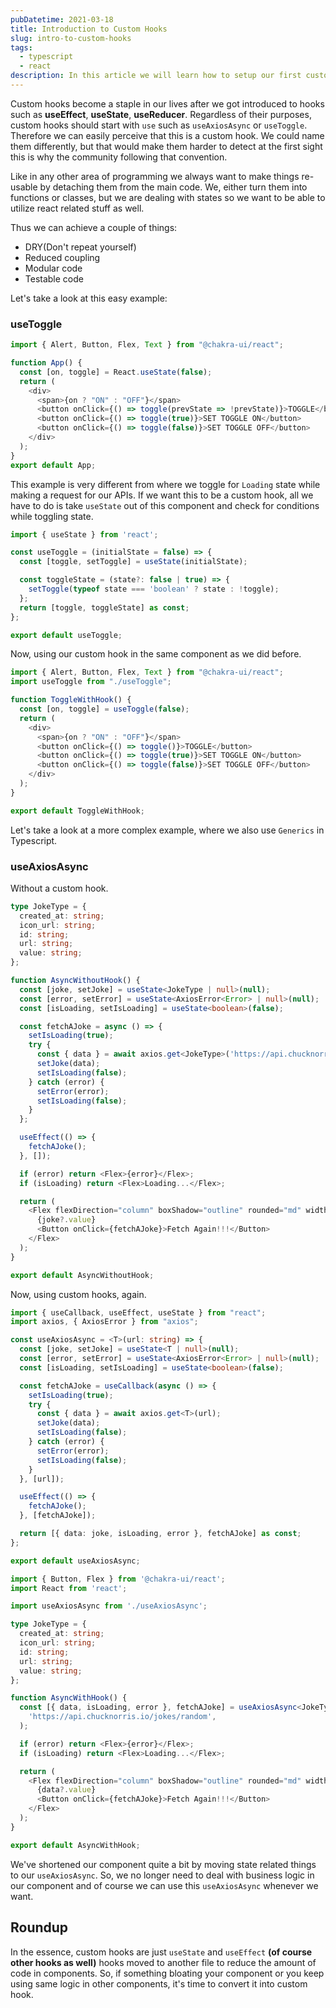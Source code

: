 ```yaml
---
pubDatetime: 2021-03-18
title: Introduction to Custom Hooks
slug: intro-to-custom-hooks
tags:
  - typescript
  - react
description: In this article we will learn how to setup our first custom hook. We will convert axios into re-usable hook with typescript and generics.
---
```


Custom hooks become a staple in our lives after we got introduced to hooks such as **useEffect**, **useState**, **useReducer**. Regardless of their purposes, custom hooks should start with `use`
such as `useAxiosAsync` or `useToggle`. Therefore we can easily perceive that this is a custom hook. We could name them differently, but that would make them harder to detect at the first sight this is why the community following that convention.

Like in any other area of programming we always want to make things re-usable by detaching them from the main code. We, either turn them into functions or classes, but we are dealing with states so we want to be able to utilize react related stuff as well.

Thus we can achieve a couple of things:

- DRY(Don't repeat yourself)
- Reduced coupling
- Modular code
- Testable code

Let's take a look at this easy example:

### useToggle

```javascript
import { Alert, Button, Flex, Text } from "@chakra-ui/react";

function App() {
  const [on, toggle] = React.useState(false);
  return (
    <div>
      <span>{on ? "ON" : "OFF"}</span>
      <button onClick={() => toggle(prevState => !prevState)}>TOGGLE</button>
      <button onClick={() => toggle(true)}>SET TOGGLE ON</button>
      <button onClick={() => toggle(false)}>SET TOGGLE OFF</button>
    </div>
  );
}
export default App;
```

This example is very different from where we toggle for `Loading` state while making a request for our APIs. If we want this to be a custom hook, all we have to do is
take `useState` out of this component and check for conditions while toggling state.

```javascript
import { useState } from 'react';

const useToggle = (initialState = false) => {
  const [toggle, setToggle] = useState(initialState);

  const toggleState = (state?: false | true) => {
    setToggle(typeof state === 'boolean' ? state : !toggle);
  };
  return [toggle, toggleState] as const;
};

export default useToggle;
```

Now, using our custom hook in the same component as we did before.

```javascript
import { Alert, Button, Flex, Text } from "@chakra-ui/react";
import useToggle from "./useToggle";

function ToggleWithHook() {
  const [on, toggle] = useToggle(false);
  return (
    <div>
      <span>{on ? "ON" : "OFF"}</span>
      <button onClick={() => toggle()}>TOGGLE</button>
      <button onClick={() => toggle(true)}>SET TOGGLE ON</button>
      <button onClick={() => toggle(false)}>SET TOGGLE OFF</button>
    </div>
  );
}

export default ToggleWithHook;
```

Let's take a look at a more complex example, where we also use `Generics` in Typescript.

### useAxiosAsync

Without a custom hook.

```typescript
type JokeType = {
  created_at: string;
  icon_url: string;
  id: string;
  url: string;
  value: string;
};

function AsyncWithoutHook() {
  const [joke, setJoke] = useState<JokeType | null>(null);
  const [error, setError] = useState<AxiosError<Error> | null>(null);
  const [isLoading, setIsLoading] = useState<boolean>(false);

  const fetchAJoke = async () => {
    setIsLoading(true);
    try {
      const { data } = await axios.get<JokeType>('https://api.chucknorris.io/jokes/random');
      setJoke(data);
      setIsLoading(false);
    } catch (error) {
      setError(error);
      setIsLoading(false);
    }
  };

  useEffect(() => {
    fetchAJoke();
  }, []);

  if (error) return <Flex>{error}</Flex>;
  if (isLoading) return <Flex>Loading...</Flex>;

  return (
    <Flex flexDirection="column" boxShadow="outline" rounded="md" width="50%" padding="1rem">
      {joke?.value}
      <Button onClick={fetchAJoke}>Fetch Again!!!</Button>
    </Flex>
  );
}

export default AsyncWithoutHook;
```

Now, using custom hooks, again.

```typescript
import { useCallback, useEffect, useState } from "react";
import axios, { AxiosError } from "axios";

const useAxiosAsync = <T>(url: string) => {
  const [joke, setJoke] = useState<T | null>(null);
  const [error, setError] = useState<AxiosError<Error> | null>(null);
  const [isLoading, setIsLoading] = useState<boolean>(false);

  const fetchAJoke = useCallback(async () => {
    setIsLoading(true);
    try {
      const { data } = await axios.get<T>(url);
      setJoke(data);
      setIsLoading(false);
    } catch (error) {
      setError(error);
      setIsLoading(false);
    }
  }, [url]);

  useEffect(() => {
    fetchAJoke();
  }, [fetchAJoke]);

  return [{ data: joke, isLoading, error }, fetchAJoke] as const;
};

export default useAxiosAsync;
```

```typescript
import { Button, Flex } from '@chakra-ui/react';
import React from 'react';

import useAxiosAsync from './useAxiosAsync';

type JokeType = {
  created_at: string;
  icon_url: string;
  id: string;
  url: string;
  value: string;
};

function AsyncWithHook() {
  const [{ data, isLoading, error }, fetchAJoke] = useAxiosAsync<JokeType>(
    'https://api.chucknorris.io/jokes/random',
  );

  if (error) return <Flex>{error}</Flex>;
  if (isLoading) return <Flex>Loading...</Flex>;

  return (
    <Flex flexDirection="column" boxShadow="outline" rounded="md" width="50%" padding="1rem">
      {data?.value}
      <Button onClick={fetchAJoke}>Fetch Again!!!</Button>
    </Flex>
  );
}

export default AsyncWithHook;
```

We've shortened our component quite a bit by moving state related things to our `useAxiosAsync`. So, we no longer need to deal with business logic in our component and of course we can use
this `useAxiosAsync` whenever we want.

## Roundup

In the essence, custom hooks are just `useState` and `useEffect` **(of course other hooks as well)** hooks moved to another file to reduce the amount of code in components.
So, if something bloating your component or you keep using same logic in other components, it's time to convert it into custom hook.
